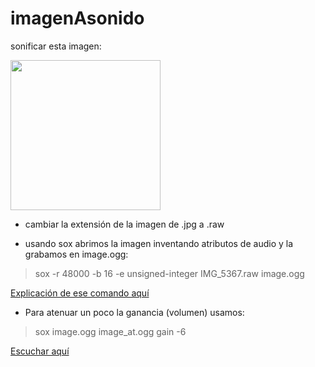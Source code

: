 imagenAsonido
=============


sonificar esta imagen:

<img src="http://jardincosmico.net/sound/unloquer/IMG_5367.jpg" with=320 height=240>

* cambiar la extensión de la imagen de .jpg a .raw

* usando sox abrimos la imagen inventando atributos de audio y la grabamos en image.ogg:

 >  sox -r 48000 -b 16 -e unsigned-integer IMG_5367.raw   image.ogg
 
 [Explicación de ese comando aquí](http://explainshell.com/explain?cmd=sox+-r+48000+-b+16+-e+unsigned-integer+IMG_5367.raw+image.ogg+)
 
 * Para atenuar un poco la ganancia (volumen) usamos:
 
 >  sox image.ogg image_at.ogg gain -6
 
 
[Escuchar aquí](http://jardincosmico.net/sound/unloquer/image_at.ogg)
